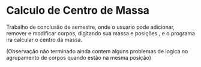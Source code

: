 # Calculo de Centro de Massa
Trabalho de conclusão de semestre, onde o usuario pode adicionar, remover e modificar corpos, digitando sua massa e posições , e o programa ira calcular
o centro da massa.

(Observação não terminado ainda contem alguns problemas de logica no agrupamento de corpos quando estão na mesma posição)
